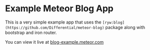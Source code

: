 # Example Meteor Blog App

This is a very simple example app that uses the `[ryw:blog](https://github.com/Differential/meteor-blog)` package along with bootstrap and iron router. 

You can view it live at [blog-example.meteor.com](http://blog-example.meteor.com)
